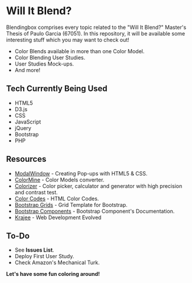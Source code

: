 # Will It Blend?

Blendingbox comprises every topic related to the "Will It Blend?" Master's Thesis of Paulo Garcia (67051).
In this repository, it will be available some interesting stuff which you may want to check out!

 - Color Blends available in more than one Color Model.
 - Color Blending User Studies.
 - User Studies Mock-ups.
 - And more!
 

## Tech Currently Being Used

- HTML5
- D3.js
- CSS
- JavaScript
- jQuery
- Bootstrap
- PHP


## Resources

- [ModalWindow] - Creating Pop-ups with HTML5 & CSS.
- [ColorMine] - Color Models converter.
- [Colorizer] - Color picker, calculator and generator with high precision and contrast test. 
- [Color Codes] - HTML Color Codes.
- [Bootstrap Grids] - Grid Template for Bootstrap.
- [Bootstrap Components] - Bootstrap Component's Documentation.
- [Krajee] - Web Development Evolved

## To-Do

- See **Issues List**.
- Deploy First User Study.
- Check Amazon's Mechanical Turk.

**Let's have some fun coloring around!**

 [ModalWindow]: <http://www.webdesignerdepot.com/2012/10/creating-a-modal-window-with-html5-and-css3/>
 [ColorMine]: <http://colormine.org/color-converter>
 [Colorizer]: <http://colorizer.org>
 [Color Codes]: <http://html-color-codes.info>
 [Bootstrap Grids]: <https://getbootstrap.com/examples/grid/>
 [Bootstrap Components]: <http://v4-alpha.getbootstrap.com/components/buttons>
 [Krajee]: <http://krajee.com>
